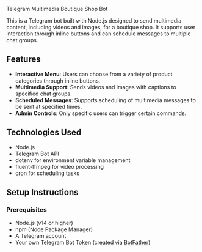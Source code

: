  Telegram Multimedia Boutique Shop Bot

This is a Telegram bot built with Node.js designed to send multimedia content, including videos and images, for a boutique shop. It supports user interaction through inline buttons and can schedule messages to multiple chat groups.

## Features

- **Interactive Menu**: Users can choose from a variety of product categories through inline buttons.
- **Multimedia Support**: Sends videos and images with captions to specified chat groups.
- **Scheduled Messages**: Supports scheduling of multimedia messages to be sent at specified times.
- **Admin Controls**: Only specific users can trigger certain commands.

## Technologies Used

- Node.js
- Telegram Bot API
- dotenv for environment variable management
- fluent-ffmpeg for video processing
- cron for scheduling tasks

## Setup Instructions

### Prerequisites

- Node.js (v14 or higher)
- npm (Node Package Manager)
- A Telegram account
- Your own Telegram Bot Token (created via [BotFather](https://core.telegram.org/bots#botfather))